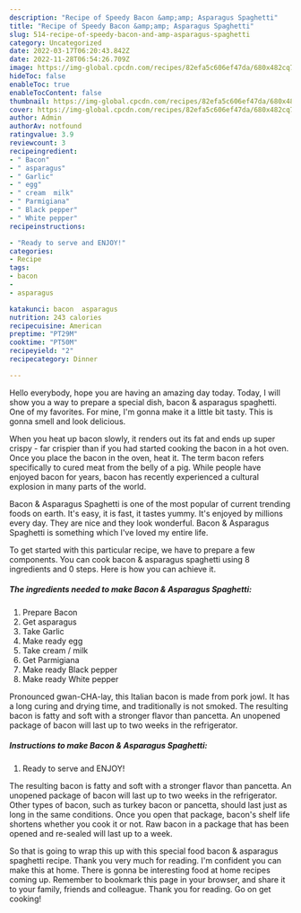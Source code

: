 ```yaml
---
description: "Recipe of Speedy Bacon &amp;amp; Asparagus Spaghetti"
title: "Recipe of Speedy Bacon &amp;amp; Asparagus Spaghetti"
slug: 514-recipe-of-speedy-bacon-and-amp-asparagus-spaghetti
category: Uncategorized
date: 2022-03-17T06:20:43.842Z
date: 2022-11-28T06:54:26.709Z
image: https://img-global.cpcdn.com/recipes/82efa5c606ef47da/680x482cq70/bacon-asparagus-spaghetti-recipe-main-photo.jpg
hideToc: false
enableToc: true
enableTocContent: false
thumbnail: https://img-global.cpcdn.com/recipes/82efa5c606ef47da/680x482cq70/bacon-asparagus-spaghetti-recipe-main-photo.jpg
cover: https://img-global.cpcdn.com/recipes/82efa5c606ef47da/680x482cq70/bacon-asparagus-spaghetti-recipe-main-photo.jpg
author: Admin
authorAv: notfound
ratingvalue: 3.9
reviewcount: 3
recipeingredient:
- " Bacon"
- " asparagus"
- " Garlic"
- " egg"
- " cream  milk"
- " Parmigiana"
- " Black pepper"
- " White pepper"
recipeinstructions:

- "Ready to serve and ENJOY!"
categories:
- Recipe
tags:
- bacon
- 
- asparagus

katakunci: bacon  asparagus 
nutrition: 243 calories
recipecuisine: American
preptime: "PT29M"
cooktime: "PT50M"
recipeyield: "2"
recipecategory: Dinner

---
```



Hello everybody, hope you are having an amazing day today. Today, I will show you a way to prepare a special dish, bacon &amp; asparagus spaghetti. One of my favorites. For mine, I'm gonna make it a little bit tasty. This is gonna smell and look delicious.

When you heat up bacon slowly, it renders out its fat and ends up super crispy - far crispier than if you had started cooking the bacon in a hot oven. Once you place the bacon in the oven, heat it. The term bacon refers specifically to cured meat from the belly of a pig. While people have enjoyed bacon for years, bacon has recently experienced a cultural explosion in many parts of the world.

Bacon &amp; Asparagus Spaghetti is one of the most popular of current trending foods on earth. It's easy, it is fast, it tastes yummy. It's enjoyed by millions every day. They are nice and they look wonderful. Bacon &amp; Asparagus Spaghetti is something which I've loved my entire life.


To get started with this particular recipe, we have to prepare a few components. You can cook bacon &amp; asparagus spaghetti using 8 ingredients and 0 steps. Here is how you can achieve it.

<!--inarticleads1-->

##### The ingredients needed to make Bacon &amp; Asparagus Spaghetti:

1. Prepare  Bacon
1. Get  asparagus
1. Take  Garlic
1. Make ready  egg
1. Take  cream / milk
1. Get  Parmigiana
1. Make ready  Black pepper
1. Make ready  White pepper


Pronounced gwan-CHA-lay, this Italian bacon is made from pork jowl. It has a long curing and drying time, and traditionally is not smoked. The resulting bacon is fatty and soft with a stronger flavor than pancetta. An unopened package of bacon will last up to two weeks in the refrigerator. 

<!--inarticleads2-->

##### Instructions to make Bacon &amp; Asparagus Spaghetti:


1. Ready to serve and ENJOY!

The resulting bacon is fatty and soft with a stronger flavor than pancetta. An unopened package of bacon will last up to two weeks in the refrigerator. Other types of bacon, such as turkey bacon or pancetta, should last just as long in the same conditions. Once you open that package, bacon&#39;s shelf life shortens whether you cook it or not. Raw bacon in a package that has been opened and re-sealed will last up to a week. 

So that is going to wrap this up with this special food bacon &amp; asparagus spaghetti recipe. Thank you very much for reading. I'm confident you can make this at home. There is gonna be interesting food at home recipes coming up. Remember to bookmark this page in your browser, and share it to your family, friends and colleague. Thank you for reading. Go on get cooking!
